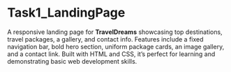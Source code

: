 # Task1_LandingPage
A responsive landing page for **TravelDreams** showcasing top destinations, travel packages, a gallery, and contact info. Features include a fixed navigation bar, bold hero section, uniform package cards, an image gallery, and a contact link. Built with HTML and CSS, it’s perfect for learning and demonstrating basic web development skills.
